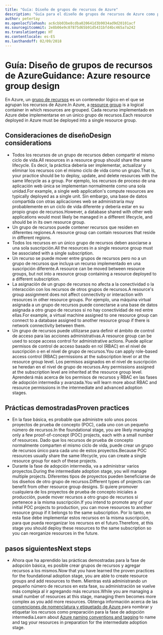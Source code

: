 ```yaml
---
title: "Guía: Diseño de grupos de recursos de Azure"
description: "Guía para el diseño de grupos de recursos de Azure como parte de una estrategia de adopción básica en la nube"
author: petertay
ms.openlocfilehash: ac6cbb03be8cdba020641d3b9034ad9d20101acf
ms.sourcegitcommit: 2e8b06e9c07875d65b91d5431bfd4bc465a7a242
ms.translationtype: HT
ms.contentlocale: es-ES
ms.lasthandoff: 02/09/2018
---
```

# <a name="guidance-azure-resource-group-design"></a><span data-ttu-id="3e000-103">Guía: Diseño de grupos de recursos de Azure</span><span class="sxs-lookup"><span data-stu-id="3e000-103">Guidance: Azure resource group design</span></span>

<span data-ttu-id="3e000-104">En Azure, un [grupo de recursos](https://docs.microsoft.com/azure/azure-resource-manager/resource-group-overview#resource-groups) es un contenedor lógico en el que se agrupan los recursos de Azure.</span><span class="sxs-lookup"><span data-stu-id="3e000-104">In Azure, a [resource group](https://docs.microsoft.com/azure/azure-resource-manager/resource-group-overview#resource-groups) is a logical container in which resources are grouped.</span></span> <span data-ttu-id="3e000-105">Cada recurso implementado en Azure debe implementarse en un único grupo de recursos.</span><span class="sxs-lookup"><span data-stu-id="3e000-105">Each resource deployed in Azure must be deployed into a single resource group.</span></span>

## <a name="design-considerations"></a><span data-ttu-id="3e000-106">Consideraciones de diseño</span><span class="sxs-lookup"><span data-stu-id="3e000-106">Design considerations</span></span>

- <span data-ttu-id="3e000-107">Todos los recursos de un grupo de recursos deben compartir el mismo ciclo de vida.</span><span class="sxs-lookup"><span data-stu-id="3e000-107">All resources in a resource group should share the same lifecycle.</span></span> <span data-ttu-id="3e000-108">Es decir, la práctica debería ser implementar, actualizar y eliminar los recursos con el mismo ciclo de vida como un grupo.</span><span class="sxs-lookup"><span data-stu-id="3e000-108">That is, your practice should be to deploy, update, and delete resources with the same lifecycle as a group.</span></span> <span data-ttu-id="3e000-109">Por ejemplo, los recursos de proceso de una aplicación web única se implementan normalmente como una sola unidad.</span><span class="sxs-lookup"><span data-stu-id="3e000-109">For example, a single web application's compute resources are typically deployed as a single unit.</span></span> <span data-ttu-id="3e000-110">Sin embargo, una base de datos compartida con otras aplicaciones web se administraría muy probablemente en un ciclo de vida diferente y debería estar en su propio grupo de recursos.</span><span class="sxs-lookup"><span data-stu-id="3e000-110">However, a database shared with other web applications would most likely be managed in a different lifecycle, and should be in its own resource group.</span></span>
- <span data-ttu-id="3e000-111">Un grupo de recursos puede contener recursos que residen en diferentes regiones.</span><span class="sxs-lookup"><span data-stu-id="3e000-111">A resource group can contain resources that reside in different regions.</span></span>
- <span data-ttu-id="3e000-112">Todos los recursos en un único grupo de recursos deben asociarse a una sola suscripción.</span><span class="sxs-lookup"><span data-stu-id="3e000-112">All the resources in a single resource group must be associated with a single subscription.</span></span> 
- <span data-ttu-id="3e000-113">Un recurso se puede mover entre grupos de recursos pero no a un grupo de recursos que incluya un recurso implementado en una suscripción diferente.</span><span class="sxs-lookup"><span data-stu-id="3e000-113">A resource can be moved between resource groups, but not into a resource group containing a resource deployed to a different subscription.</span></span>
- <span data-ttu-id="3e000-114">La asignación de un grupo de recursos no afecta a la conectividad o la interacción con los recursos de otros grupos de recursos.</span><span class="sxs-lookup"><span data-stu-id="3e000-114">A resource's group assignment does not affect connectivity or interaction with resources in other resource groups.</span></span> <span data-ttu-id="3e000-115">Por ejemplo, una máquina virtual asignada a un grupo de recursos puede conectarse a una base de datos asignada a otro grupo de recursos si no hay conectividad de red entre ellas.</span><span class="sxs-lookup"><span data-stu-id="3e000-115">For example, a virtual machine assigned to one resource group can connect to a database assigned to another resource group if there is network connectivity between them.</span></span>
- <span data-ttu-id="3e000-116">Un grupo de recursos puede utilizarse para definir el ámbito de control de acceso para las acciones administrativas.</span><span class="sxs-lookup"><span data-stu-id="3e000-116">A resource group can be used to scope access control for administrative actions.</span></span> <span data-ttu-id="3e000-117">Puede aplicar permisos de control de acceso basado en rol (RBAC) en el nivel de suscripción o en el nivel de grupo de recursos.</span><span class="sxs-lookup"><span data-stu-id="3e000-117">You can apply role-based access control (RBAC) permissions at the subscription level or at the resource group level.</span></span> <span data-ttu-id="3e000-118">Los permisos asignados en el nivel de suscripción se heredan en el nivel de grupo de recursos.</span><span class="sxs-lookup"><span data-stu-id="3e000-118">Any permissions assigned at the subscription level are inherited at the resource group level.</span></span> <span data-ttu-id="3e000-119">Aprenderá más acerca de los permisos de recursos y RBAC en las fases de adopción intermedia y avanzada.</span><span class="sxs-lookup"><span data-stu-id="3e000-119">You will learn more about RBAC and resource permissions in the intermediate and advanced adoption stages.</span></span>

## <a name="proven-practices"></a><span data-ttu-id="3e000-120">Prácticas demostradas</span><span class="sxs-lookup"><span data-stu-id="3e000-120">Proven practices</span></span>

- <span data-ttu-id="3e000-121">En la fase básica, es probable que administre solo unos pocos proyectos de prueba de concepto (POC), cada uno con un pequeño número de recursos.</span><span class="sxs-lookup"><span data-stu-id="3e000-121">In the foundational stage, you are likely managing only a few proof-of-concept (POC) projects, each with a small number of resources.</span></span> <span data-ttu-id="3e000-122">Dado que los recursos de prueba de concepto normalmente comparten el mismo ciclo de vida, puede crear un grupo de recursos único para cada uno de estos proyectos.</span><span class="sxs-lookup"><span data-stu-id="3e000-122">Because POC resources usually share the same lifecycle, you can create a single resource group for each of these projects.</span></span>
- <span data-ttu-id="3e000-123">Durante la fase de adopción intermedia, va a administrar varios proyectos.</span><span class="sxs-lookup"><span data-stu-id="3e000-123">During the intermediate adoption stage, you will manage multiple projects.</span></span> <span data-ttu-id="3e000-124">Diferentes tipos de proyectos pueden beneficiarse de los diseños de otro grupo de recursos.</span><span class="sxs-lookup"><span data-stu-id="3e000-124">Different types of projects can benefit from other resource group designs.</span></span> <span data-ttu-id="3e000-125">Si quiere promover cualquiera de los proyectos de prueba de concepto iniciales a producción, puede mover recursos a otro grupo de recursos si pertenece a la misma suscripción.</span><span class="sxs-lookup"><span data-stu-id="3e000-125">If you intend to promote any of your initial POC projects to production, you can move resources to another resource group if it belongs to the same subscription.</span></span> <span data-ttu-id="3e000-126">Por lo tanto, en esta fase debe implementar estos recursos en la misma suscripción, para que pueda reorganizar los recursos en el futuro.</span><span class="sxs-lookup"><span data-stu-id="3e000-126">Therefore, at this stage you should deploy these resources to the same subscription so you can reorganize resources in the future.</span></span>

## <a name="next-steps"></a><span data-ttu-id="3e000-127">pasos siguientes</span><span class="sxs-lookup"><span data-stu-id="3e000-127">Next steps</span></span>

* <span data-ttu-id="3e000-128">Ahora que ha aprendido las prácticas demostradas para la fase de adopción básica, es posible crear grupos de recursos y agregar recursos a los mismos.</span><span class="sxs-lookup"><span data-stu-id="3e000-128">Now that you have learned the proven practices for the foundational adoption stage, you are able to create resource groups and add resources to them.</span></span> <span data-ttu-id="3e000-129">Mientras está administrando un pequeño número de recursos en esta fase, su administración se vuelve más compleja al ir agregando más recursos.</span><span class="sxs-lookup"><span data-stu-id="3e000-129">While you are managing a small number of resources at this stage, managing them becomes more complex as you add more resources.</span></span> <span data-ttu-id="3e000-130">Obtenga información acerca de las [convenciones de nomenclatura y etiquetado de Azure ](/azure/architecture/best-practices/naming-conventions?toc=/azure/architecture/cloud-adoption-guide/toc.json) para nombrar y etiquetar los recursos como preparación para la fase de adopción intermedia.</span><span class="sxs-lookup"><span data-stu-id="3e000-130">Learn about [Azure naming conventions and tagging](/azure/architecture/best-practices/naming-conventions?toc=/azure/architecture/cloud-adoption-guide/toc.json) to name and tag your resources in preparation for the intermediate adoption stage.</span></span>
